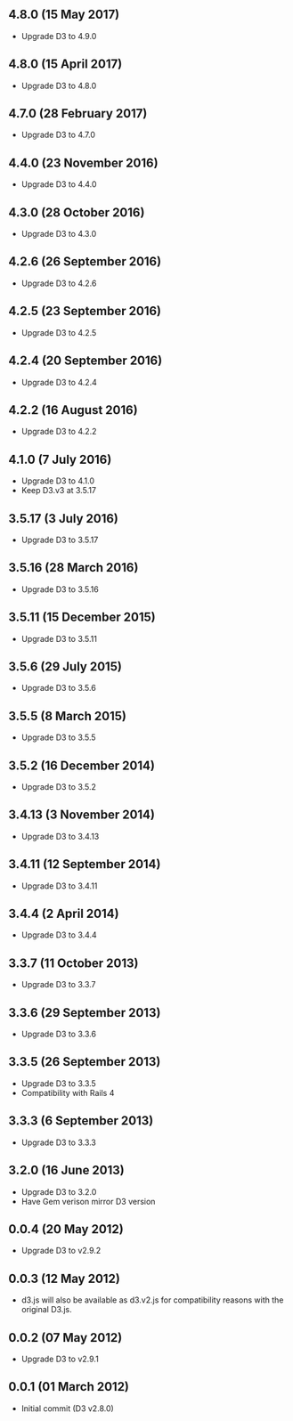 ## 4.8.0 (15 May 2017)
* Upgrade D3 to 4.9.0

## 4.8.0 (15 April 2017)
* Upgrade D3 to 4.8.0

## 4.7.0 (28 February 2017)
* Upgrade D3 to 4.7.0

## 4.4.0 (23 November 2016)
* Upgrade D3 to 4.4.0

## 4.3.0 (28 October 2016)
* Upgrade D3 to 4.3.0

## 4.2.6 (26 September 2016)
* Upgrade D3 to 4.2.6

## 4.2.5 (23 September 2016)
* Upgrade D3 to 4.2.5

## 4.2.4 (20 September 2016)
* Upgrade D3 to 4.2.4

## 4.2.2 (16 August 2016)
* Upgrade D3 to 4.2.2

## 4.1.0 (7 July 2016)
* Upgrade D3 to 4.1.0
* Keep D3.v3 at 3.5.17

## 3.5.17 (3 July 2016)
* Upgrade D3 to 3.5.17

## 3.5.16 (28 March 2016)
* Upgrade D3 to 3.5.16

## 3.5.11 (15 December 2015)
* Upgrade D3 to 3.5.11

## 3.5.6 (29 July 2015)

* Upgrade D3 to 3.5.6

## 3.5.5 (8 March 2015)

* Upgrade D3 to 3.5.5

## 3.5.2 (16 December 2014)

* Upgrade D3 to 3.5.2

## 3.4.13 (3 November 2014)

* Upgrade D3 to 3.4.13

## 3.4.11 (12 September 2014)

* Upgrade D3 to 3.4.11

## 3.4.4 (2 April 2014)

* Upgrade D3 to 3.4.4

## 3.3.7 (11 October 2013)

* Upgrade D3 to 3.3.7

## 3.3.6 (29 September 2013)

* Upgrade D3 to 3.3.6

## 3.3.5 (26 September 2013)

* Upgrade D3 to 3.3.5
* Compatibility with Rails 4

## 3.3.3 (6 September 2013)

* Upgrade D3 to 3.3.3

## 3.2.0 (16 June 2013)

* Upgrade D3 to 3.2.0
* Have Gem verison mirror D3 version

## 0.0.4 (20 May 2012)

* Upgrade D3 to v2.9.2

## 0.0.3 (12 May 2012)

* d3.js will also be available as d3.v2.js for compatibility reasons
  with the original D3.js.

## 0.0.2 (07 May 2012)

* Upgrade D3 to v2.9.1

## 0.0.1 (01 March 2012)

* Initial commit (D3 v2.8.0)
